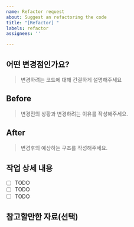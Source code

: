 ```yaml
---
name: Refactor request
about: Suggest an refactoring the code
title: "[Refactor] "
labels: refactor
assignees: ''

---
```


## 어떤 변경점인가요?

> 변경하려는 코드에 대해 간결하게 설명해주세요



## Before
> 변경전의 상황과 변경하려는 이유를 작성해주세요.


## After
> 변경후의 예상하는 구조를 작성해주세요.



## 작업 상세 내용

- [ ] TODO
- [ ] TODO
- [ ] TODO

## 참고할만한 자료(선택)
